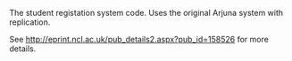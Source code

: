 The student registation system code. Uses the original Arjuna system with replication.

See http://eprint.ncl.ac.uk/pub_details2.aspx?pub_id=158526 for more details.
